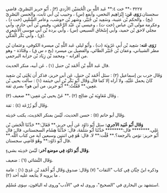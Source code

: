 ٣٢٢٧ -** خت ٤:** عَبد اللَّهِ بن الْحُسَيْن الأزدي (٣) ، أَبُو حريز البَصْرِيّ، قاضي سجستان.**رَوَى عَن:** إِبْرَاهِيم النخعي، وأيفع (سِ) ، وحبيب بْن أَبي ثابت، والحسن البَصْرِيّ (بخ) ، والحكم بْن عتيبة، وسَعِيد بْن جُبَيْر، وشهر بْن حوشب، وعامر الشَّعْبِي (خت د) ، وعكرمة مولى ابْن عباس (خت ت) ، وعيسى بْن عَبْد الرَّحْمَنِ، وقيس بْن أَبي حازم، وأبي مجلي لاحق بْن حميد، وأبي إِسْحَاق السبيعي (س) ، وأبي بردة بْن أَبي موسى الأشعري (ق) ، وأبي بَكْر الْمَكِّي.

**رَوَى عَنه:** سَعِيد بْن أَبي عَرُوبَة (ت) ، وأَبُو ليلى عَبد اللَّهِ بْن ميسرة الكوفي، وعثمان بْن مطر الشيباني، وعفان بْن جُبَيْر الطائي، والفضيل بن ميسرد (بخ د س ق) ، وقَتَادَة - وهو من أقرانه - ومحمد بْن زِيَاد بْن حزابة البرجمي.

قال عَبد اللَّهِ بْن أَحْمَد بْن حنبل (١) ، عَن أبيه، منكر الحديث.

وَقَال حرب بن إسماعيل (٢) : سئل أَحْمَد بْن حنبل، عَن أبي حريز، فذكر أَن يَحْيَى بْن سَعِيد كَانَ يحمل عَلَيْهِ، ولا أراه إلا كما قال.وَقَال أَبُو بَكْر بْن أَبي خيثمة (١) : سألت يحيى بْن مَعِين،** فَقُلْتُ:** أَبُو حريز، من أين هو؟ بصري ثقة.

وَقَال مُعَاوِيَة بْن صَالِح (٢) ،** عَنْ يحيى بْن مَعِين:** ضعيف (٣) .

وَقَال أَبُو زُرْعَة (٤) : ثقة.

وَقَال أبو حاتم (٥) : حسن الحديث، لَيْسَ بمنكر الحَدِيث، يكتب حَدِيثه.

**وَقَال أَبُو عُبَيد الآجري:** سئل أَبُو دَاوُد عَن أَبِي حريز،** فَقَالَ:** حَدَّثَنَا الْحَسَن بْن عَلِي،******** قال:******** حَدَّثَنَا أَبُو سَلَمَةَ، قال: حَدَّثَنَا هِشَام السجستاني، قال: قال أَبُو حريز: تؤمن بالرجعة؟.** قُلْت:** لا. قال: هُوَ فِي اثنتين وسبعين آية من كتاب اللَّه.** قال أَبُو دَاوُد:** وهُوَ قَاضِي سجستان.

**وَقَال أَبُو دَاوُد فِي موضع آخر:** لَيْسَ حَدِيثه بشيءٍ.

وَقَال النَّسَائي (٦) : ضعيف.

وذكره ابنُ حِبَّان فِي كتاب "الثقات" (٧) وَقَال: صدوق.وَقَال أَبُو أَحْمَد بْن عَدِيّ (١) : عامة ما يرويه لا يتابعه عليه أحد (٢) .

استشهد بن البخاري في "الصحيح"، وروى له في "الأدب"وروى له الباقون، سِوَى مُسْلِم.